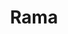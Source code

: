 ---
title: 'Rama'
img: 'rama.jpg'
size: '13 x 13 inches, Framed'
medium: 'Ink on 140-pound Watercolor Paper'
--- 